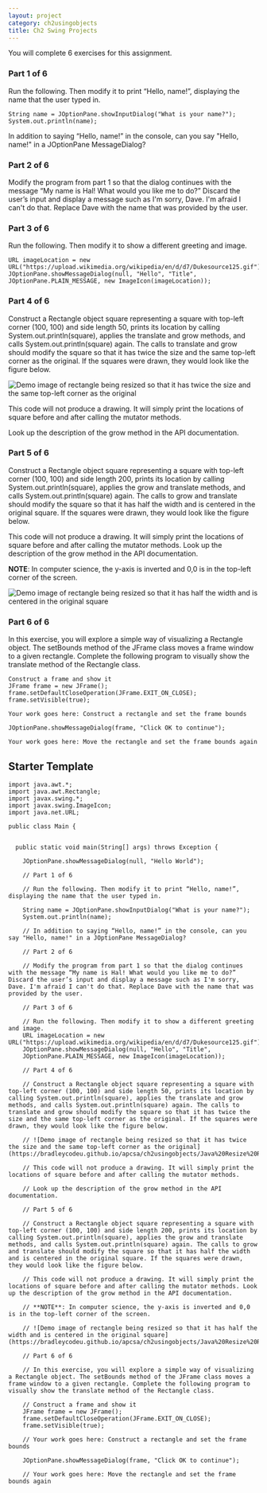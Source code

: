 ```yaml
---
layout: project
category: ch2usingobjects
title: Ch2 Swing Projects
---
```


You will complete 6 exercises for this assignment.

### Part 1 of 6
    
Run the following. Then modify it to print “Hello, name!”, displaying the name that the user typed in.
```
String name = JOptionPane.showInputDialog("What is your name?");
System.out.println(name);
```
In addition to saying “Hello, name!” in the console, can you say "Hello, name!" in a JOptionPane MessageDialog?

### Part 2 of 6

Modify the program from part 1 so that the dialog continues with the message “My name is Hal! What would you like me to do?” Discard the user’s input and display a message such as I'm sorry, Dave. I'm afraid I can't do that. Replace Dave with the name that was provided by the user.

### Part 3 of 6

Run the following. Then modify it to show a different greeting and image.
```
URL imageLocation = new URL("https://upload.wikimedia.org/wikipedia/en/d/d7/Dukesource125.gif");
JOptionPane.showMessageDialog(null, "Hello", "Title",
JOptionPane.PLAIN_MESSAGE, new ImageIcon(imageLocation));
```
### Part 4 of 6

Construct a Rectangle object square representing a square with top-left corner (100, 100) and side length 50, prints its location by calling System.out.println(square), applies the translate and grow methods, and calls System.out.println(square) again. The calls to translate and grow should modify the square so that it has twice the size and the same top-left corner as the original. If the squares were drawn, they would look like the figure below.

![Demo image of rectangle being resized so that it has twice the size and the same top-left corner as the original](https://bradleycodeu.github.io/apcsa/ch2usingobjects/Java%20Resize%20Rect.jpg)

This code will not produce a drawing. It will simply print the locations of square before and after calling the mutator methods.

Look up the description of the grow method in the API documentation.

### Part 5 of 6

Construct a Rectangle object square representing a square with top-left corner (100, 100) and side length 200, prints its location by calling System.out.println(square), applies the grow and translate methods, and calls System.out.println(square) again. The calls to grow and translate should modify the square so that it has half the width and is centered in the original square. If the squares were drawn, they would look like the figure below.

This code will not produce a drawing. It will simply print the locations of square before and after calling the mutator methods. Look up the description of the grow method in the API documentation.

**NOTE**: In computer science, the y-axis is inverted and 0,0 is in the top-left corner of the screen.

![Demo image of rectangle being resized so that it has half the width and is centered in the original square](https://bradleycodeu.github.io/apcsa/ch2usingobjects/Java%20Resize%20Rect2.jpg)

### Part 6 of 6

In this exercise, you will explore a simple way of visualizing a Rectangle object. The setBounds method of the JFrame class moves a frame window to a given rectangle. Complete the following program to visually show the translate method of the Rectangle class.
```
Construct a frame and show it
JFrame frame = new JFrame();
frame.setDefaultCloseOperation(JFrame.EXIT_ON_CLOSE);
frame.setVisible(true);

Your work goes here: Construct a rectangle and set the frame bounds

JOptionPane.showMessageDialog(frame, "Click OK to continue");

Your work goes here: Move the rectangle and set the frame bounds again
```




## Starter Template
```
import java.awt.*;
import java.awt.Rectangle;
import javax.swing.*;
import javax.swing.ImageIcon;
import java.net.URL;

public class Main {

    
  public static void main(String[] args) throws Exception {
    
    JOptionPane.showMessageDialog(null, "Hello World");

    // Part 1 of 6
    
    // Run the following. Then modify it to print “Hello, name!”, displaying the name that the user typed in.
    
    String name = JOptionPane.showInputDialog("What is your name?");
    System.out.println(name);
    
    // In addition to saying “Hello, name!” in the console, can you say "Hello, name!" in a JOptionPane MessageDialog?

    // Part 2 of 6

    // Modify the program from part 1 so that the dialog continues with the message “My name is Hal! What would you like me to do?” Discard the user’s input and display a message such as I'm sorry, Dave. I'm afraid I can't do that. Replace Dave with the name that was provided by the user.

    // Part 3 of 6

    // Run the following. Then modify it to show a different greeting and image.
    URL imageLocation = new URL("https://upload.wikimedia.org/wikipedia/en/d/d7/Dukesource125.gif");
    JOptionPane.showMessageDialog(null, "Hello", "Title",
    JOptionPane.PLAIN_MESSAGE, new ImageIcon(imageLocation));

    // Part 4 of 6

    // Construct a Rectangle object square representing a square with top-left corner (100, 100) and side length 50, prints its location by calling System.out.println(square), applies the translate and grow methods, and calls System.out.println(square) again. The calls to translate and grow should modify the square so that it has twice the size and the same top-left corner as the original. If the squares were drawn, they would look like the figure below.

    // ![Demo image of rectangle being resized so that it has twice the size and the same top-left corner as the original](https://bradleycodeu.github.io/apcsa/ch2usingobjects/Java%20Resize%20Rect.jpg)
    
    // This code will not produce a drawing. It will simply print the locations of square before and after calling the mutator methods.
    
    // Look up the description of the grow method in the API documentation.

    // Part 5 of 6

    // Construct a Rectangle object square representing a square with top-left corner (100, 100) and side length 200, prints its location by calling System.out.println(square), applies the grow and translate methods, and calls System.out.println(square) again. The calls to grow and translate should modify the square so that it has half the width and is centered in the original square. If the squares were drawn, they would look like the figure below.
    
    // This code will not produce a drawing. It will simply print the locations of square before and after calling the mutator methods. Look up the description of the grow method in the API documentation.
    
    // **NOTE**: In computer science, the y-axis is inverted and 0,0 is in the top-left corner of the screen.
    
    // ![Demo image of rectangle being resized so that it has half the width and is centered in the original square](https://bradleycodeu.github.io/apcsa/ch2usingobjects/Java%20Resize%20Rect2.jpg)

    // Part 6 of 6

    // In this exercise, you will explore a simple way of visualizing a Rectangle object. The setBounds method of the JFrame class moves a frame window to a given rectangle. Complete the following program to visually show the translate method of the Rectangle class.

    // Construct a frame and show it
    JFrame frame = new JFrame();
    frame.setDefaultCloseOperation(JFrame.EXIT_ON_CLOSE);
    frame.setVisible(true);

    // Your work goes here: Construct a rectangle and set the frame bounds

    JOptionPane.showMessageDialog(frame, "Click OK to continue");

    // Your work goes here: Move the rectangle and set the frame bounds again
```
